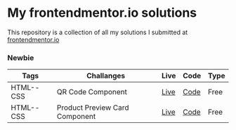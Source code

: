 # My frontendmentor.io solutions

This repository is a collection of all my solutions I submitted at [frontendmentor.io ](https://www.frontendmentor.io/)

### Newbie

| Tags  | Challanges | Live|  Code|  Type| 
| --- | -- |  -- | --  |  -- |
| HTML--CSS      |  QR Code Component | [Live](https://qr-code-component-mesbahul.netlify.app/) | [Code](https://github.com/Mesbahul-Islam/Front-end-mentor/tree/master/Qr%20code) |Free|
| HTML--CSS      |  Product Preview Card Component | [Live](https://product-preview-card-mesbahul.netlify.app/) | [Code](https://github.com/Mesbahul-Islam/Front-end-mentor/tree/master/Product_preview_card_component) |Free|
